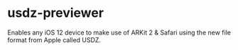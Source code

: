 # usdz-previewer
Enables any iOS 12 device to make use of ARKit 2 &amp; Safari using the new file format from Apple called USDZ.
